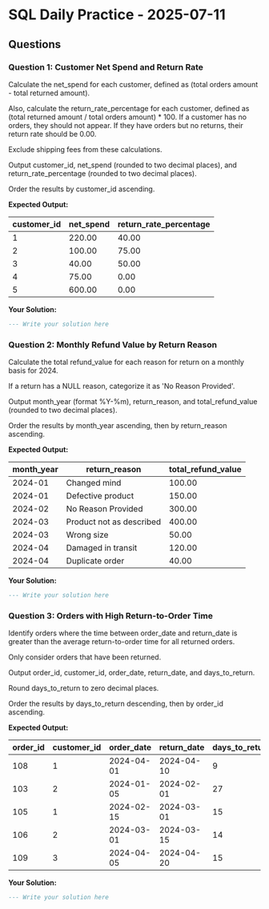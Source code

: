 # SQL Daily Practice - 2025-07-11

## Questions

### Question 1: Customer Net Spend and Return Rate

Calculate the net_spend for each customer, defined as (total orders amount - total returned amount).

Also, calculate the return_rate_percentage for each customer, defined as (total returned amount / total orders amount) * 100. If a customer has no orders, they should not appear. If they have orders but no returns, their return rate should be 0.00.

Exclude shipping fees from these calculations.

Output customer_id, net_spend (rounded to two decimal places), and return_rate_percentage (rounded to two decimal places).

Order the results by customer_id ascending.

**Expected Output:**

| **customer_id** | **net_spend** | **return_rate_percentage** |
| --------------------- | ------------------- | -------------------------------- |
| 1                     | 220.00              | 40.00                            |
| 2                     | 100.00              | 75.00                            |
| 3                     | 40.00               | 50.00                            |
| 4                     | 75.00               | 0.00                             |
| 5                     | 600.00              | 0.00                             |

**Your Solution:**

```sql
--- Write your solution here

```

### Question 2: Monthly Refund Value by Return Reason

Calculate the total refund_value for each reason for return on a monthly basis for 2024.

If a return has a NULL reason, categorize it as 'No Reason Provided'.

Output month_year (format %Y-%m), return_reason, and total_refund_value (rounded to two decimal places).

Order the results by month_year ascending, then by return_reason ascending.

**Expected Output:**

| **month_year** | **return_reason**  | **total_refund_value** |
| -------------------- | ------------------------ | ---------------------------- |
| 2024-01              | Changed mind             | 100.00                       |
| 2024-01              | Defective product        | 150.00                       |
| 2024-02              | No Reason Provided       | 300.00                       |
| 2024-03              | Product not as described | 400.00                       |
| 2024-03              | Wrong size               | 50.00                        |
| 2024-04              | Damaged in transit       | 120.00                       |
| 2024-04              | Duplicate order          | 40.00                        |

**Your Solution:**

```sql
--- Write your solution here

```

### Question 3: Orders with High Return-to-Order Time

Identify orders where the time between order_date and return_date is greater than the average return-to-order time for all returned orders.

Only consider orders that have been returned.

Output order_id, customer_id, order_date, return_date, and days_to_return.

Round days_to_return to zero decimal places.

Order the results by days_to_return descending, then by order_id ascending.

**Expected Output:**

| **order_id** | **customer_id** | **order_date** | **return_date** | **days_to_return** |
| ------------------ | --------------------- | -------------------- | --------------------- | ------------------------ |
| 108                | 1                     | 2024-04-01           | 2024-04-10            | 9                        |
| 103                | 2                     | 2024-01-05           | 2024-02-01            | 27                       |
| 105                | 1                     | 2024-02-15           | 2024-03-01            | 15                       |
| 106                | 2                     | 2024-03-01           | 2024-03-15            | 14                       |
| 109                | 3                     | 2024-04-05           | 2024-04-20            | 15                       |

**Your Solution:**

```sql
--- Write your solution here

```
